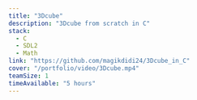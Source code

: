 ```yaml
---
title: "3Dcube"
description: "3Dcube from scratch in C"
stack:
  - C
  - SDL2
  - Math
link: "https://github.com/magikdidi24/3Dcube_in_C"
cover: "/portfolio/video/3Dcube.mp4"
teamSize: 1
timeAvailable: "5 hours"
---
```

